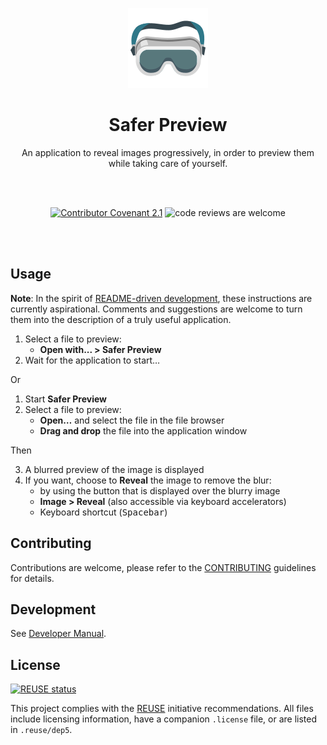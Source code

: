 <!--
SPDX-FileCopyrightText: 2023 Gonzalo Bulnes Guilpain

SPDX-License-Identifier: AGPL-3.0-or-later
-->

<p align='center'><img width="128" src='./docs/icon.png' alt="An emoji representing dark protective goggles"/></p>
<h1 align='center'>Safer Preview</h1>
<p align="center">An application to reveal images progressively, in order to preview them while taking care of yourself.</p>
<br /><br />
<p align="center">
<a href="CODE_OF_CONDUTCT.md"><img src="https://img.shields.io/badge/contributor%20covenant-2.1-blueviolet" alt="Contributor Covenant 2.1"/></a>
<img src="https://img.shields.io/badge/code%20review-welcome-e7359e.svg?style=popout" alt="code reviews are welcome"/>

</p>
<br /><br />

## Usage

**Note**: In the spirit of [README-driven development][rdd], these instructions are currently aspirational. Comments and suggestions are welcome to turn them into the description of a truly useful application.

1. Select a file to preview:
   - **Open with... > Safer Preview**
2. Wait for the application to start…

Or

1. Start **Safer Preview**
2. Select a file to preview:
   - **Open…** and select the file in the file browser
   - **Drag and drop** the file into the application window

Then

3. A blurred preview of the image is displayed
4. If you want, choose to **Reveal** the image to remove the blur:
   - by using the button that is displayed over the blurry image
   - **Image > Reveal** (also accessible via keyboard accelerators)
   - Keyboard shortcut (<kbd>Spacebar</kbd>)

  [rdd]: https://tom.preston-werner.com/2010/08/23/readme-driven-development.html

## Contributing

Contributions are welcome, please refer to the [CONTRIBUTING](CONTRIBUTING.md) guidelines for details.

## Development

See [Developer Manual](docs/developer_manual).

## License

[![REUSE status](https://api.reuse.software/badge/github.com/gonzalo-bulnes/safer-preview)](https://api.reuse.software/info/github.com/gonzalo-bulnes/safer-preview)

This project complies with the [REUSE][reuse] initiative recommendations. All files include licensing information, have a companion `.license` file, or are listed in `.reuse/dep5`.

  [reuse]: https://reuse.software

